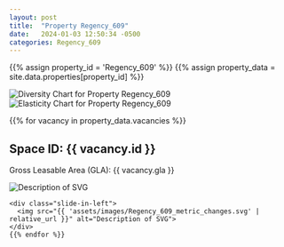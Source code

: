 ```yaml
---
layout: post
title:  "Property Regency_609"
date:   2024-01-03 12:50:34 -0500
categories: Regency_609
---
```


{{% assign property_id = 'Regency_609' %}}
{{% assign property_data = site.data.properties[property_id] %}}

<div class="slide-in-left">
  <img src="{{ 'assets/images/Regency_609_diversity.svg' | relative_url }}" alt="Diversity Chart for Property Regency_609">
</div>

<!-- Slide-in SVG image -->
<div class="slide-in-left">
  <img src="{{ 'assets/images/Regency_609_elasticity.svg' | relative_url }}" alt="Elasticity Chart for Property Regency_609">
</div>

{{% for vacancy in property_data.vacancies %}}
  <h2>Space ID: {{ vacancy.id }}</h2>
  <p>Gross Leasable Area (GLA): {{ vacancy.gla }}</p>

   <div class="slide-in-left">
      <img src="{{ 'assets/images/Regency_609_cotenant_impact.svg' | relative_url }}" alt="Description of SVG">
    </div>

    <div class="slide-in-left">
      <img src="{{ 'assets/images/Regency_609_metric_changes.svg' | relative_url }}" alt="Description of SVG">
    </div>
    {{% endfor %}}    
